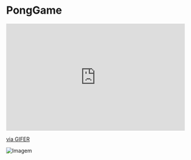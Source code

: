 # PongGame
<iframe src="https://gifer.com/embed/J8ND" width=480 height=288.000 frameBorder="0" allowFullScreen></iframe><p><a href="https://gifer.com">via GIFER</a></p>

![Imagem](https://i.gifer.com/J8ND.gif)
